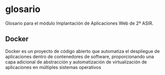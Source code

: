# glosario
Glosario para el módulo Implantación de Aplicaciones Web de 2º ASIR.

## Docker

Docker es un proyecto de código abierto que automatiza el despliegue de aplicaciones dentro de contenedores de software, proporcionando una capa adicional de abstracción y automatización de virtualización de aplicaciones en múltiples sistemas operativos
